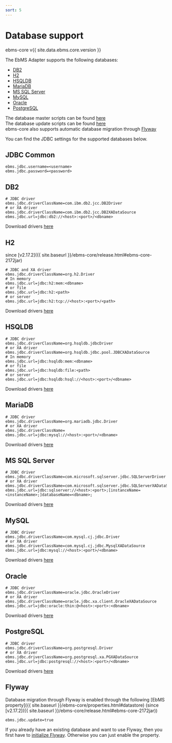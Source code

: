 ```yaml
---
sort: 5
---
```


# Database support

ebms-core v{{ site.data.ebms.core.version }}

The EbMS Adapter supports the following databases:
- [DB2](#db2)
- [H2](#h2)
- [HSQLDB](#hsqldb)
- [MariaDB](#mariadb)
- [MS SQL Server](#ms-sql-server)
- [MySQL](#mysql)
- [Oracle](#oracle)
- [PostgreSQL](#postgresql)

The database master scripts can be found [here](https://github.com/eluinstra/ebms-core/tree/ebms-core-2.17.x/resources/scripts/database/master/)  
The database update scripts can be found [here](https://github.com/eluinstra/ebms-core/tree/ebms-core-2.17.x/src/main/resources/nl/clockwork/ebms/db/migration)  
ebms-core also supports automatic database migration through [Flyway](#flyway)

You can find the JDBC settings for the supported databases below.  

## JDBC Common
```
ebms.jdbc.username=<username>
ebms.jdbc.password=<password>
```
## DB2
```
# JDBC driver
ebms.jdbc.driverClassName=com.ibm.db2.jcc.DB2Driver
# or XA driver
ebms.jdbc.driverClassName=com.ibm.db2.jcc.DB2XADataSource
ebms.jdbc.url=jdbc:db2://<host>:<port>/<dbname>
```
Download drivers [here](https://www.ibm.com/support/pages/db2-jdbc-driver-versions-and-downloads)
## H2
since [v2.17.2]({{ site.baseurl }}/ebms-core/release.html#ebms-core-2172jar)
```
# JDBC and XA driver
ebms.jdbc.driverClassName=org.h2.Driver
# In memory
ebms.jdbc.url=jdbc:h2:mem:<dbname>
# or file
ebms.jdbc.url=jdbc:h2:<path>
# or server
ebms.jdbc.url=jdbc:h2:tcp://<host>:<port>/<path>
```
Download drivers [here](http://www.h2database.com/html/download.html)
## HSQLDB
```
# JDBC driver
ebms.jdbc.driverClassName=org.hsqldb.jdbcDriver
# or XA driver
ebms.jdbc.driverClassName=org.hsqldb.jdbc.pool.JDBCXADataSource
# In memory
ebms.jdbc.url=jdbc:hsqldb:mem:<dbname>
# or file
ebms.jdbc.url=jdbc:hsqldb:file:<path>
# or server
ebms.jdbc.url=jdbc:hsqldb:hsql://<host>:<port>/<dbname>
```
Download drivers [here](https://sourceforge.net/projects/hsqldb/files/hsqldb/)
## MariaDB
```
# JDBC driver
ebms.jdbc.driverClassName=org.mariadb.jdbc.Driver
# or XA driver
ebms.jdbc.driverClassName=
ebms.jdbc.url=jdbc:mysql://<host>:<port>/<dbname>
```
Download drivers [here](https://downloads.mariadb.org/connector-java/)
## MS SQL Server
```
# JDBC driver
ebms.jdbc.driverClassName=com.microsoft.sqlserver.jdbc.SQLServerDriver
# or XA driver
ebms.jdbc.driverClassName=com.microsoft.sqlserver.jdbc.SQLServerXADataSource
ebms.jdbc.url=jdbc:sqlserver://<host>:<port>;[instanceName=<instanceName>;]databaseName=<dbname>;
```
Download drivers [here](https://docs.microsoft.com/en-us/sql/connect/jdbc/download-microsoft-jdbc-driver-for-sql-server?view=sql-server-ver15)
## MySQL
```
# JDBC driver
ebms.jdbc.driverClassName=com.mysql.cj.jdbc.Driver
# or XA driver
ebms.jdbc.driverClassName=com.mysql.cj.jdbc.MysqlXADataSource
ebms.jdbc.url=jdbc:mysql://<host>:<port>/<dbname>
```
Download drivers [here](https://dev.mysql.com/downloads/connector/j/)
## Oracle
```
# JDBC driver
ebms.jdbc.driverClassName=oracle.jdbc.OracleDriver
# or XA driver
ebms.jdbc.driverClassName=oracle.jdbc.xa.client.OracleXADataSource
ebms.jdbc.url=jdbc:oracle:thin:@<host>:<port>:<dbname>
```
Download drivers [here](https://www.oracle.com/database/technologies/appdev/jdbc-downloads.html)
## PostgreSQL
```
# JDBC driver
ebms.jdbc.driverClassName=org.postgresql.Driver
# or XA driver
ebms.jdbc.driverClassName=org.postgresql.xa.PGXADataSource
ebms.jdbc.url=jdbc:postgresql://<host>:<port>/<dbname>
```
Download drivers [here](https://jdbc.postgresql.org/download.html)
## Flyway
Database migration through Flyway is enabled through the following [EbMS property]({{ site.baseurl }}/ebms-core/properties.html#datastore) (since [v2.17.2]({{ site.baseurl }}/ebms-core/release.html#ebms-core-2172jar))
```
ebms.jdbc.update=true
```
If you already have an existing database and want to use Flyway, then you first have to [initialize Flyway](/ebms-admin/database.html#initialize-flyway). Otherwise you can just enable the property.